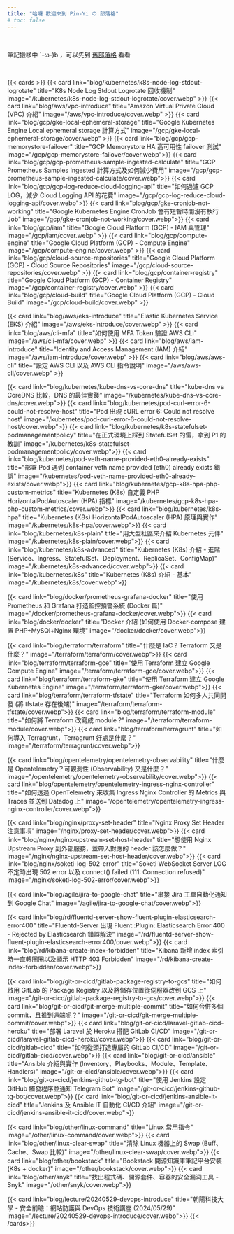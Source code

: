 ```yaml
---
title: "哈囉 歡迎來到 Pin-Yi の 部落格"
# toc: false
---
```


<br>

筆記搬移中 ´-ω-)b ，可以先到 [舊部落格](https://blog.pin-yi.me) 看看

<br>

{{< cards >}}
{{< card link="blog/kubernetes/k8s-node-log-stdout-logrotate" title="K8s Node Log Stdout Logrotate 回收機制" image="/kubernetes/k8s-node-log-stdout-logrotate/cover.webp" >}}
{{< card link="blog/aws/vpc-introduce" title="Amazon Virtual Private Cloud (VPC) 介紹" image="/aws/vpc-introduce/cover.webp" >}}
{{< card link="blog/gcp/gke-local-ephemeral-storage" title="Google Kubernetes Engine Local ephemeral storage 計算方式" image="/gcp/gke-local-ephemeral-storage/cover.webp" >}}
{{< card link="blog/gcp/gcp-memorystore-failover" title="GCP Memorystore HA 高可用性 failover 測試" image="/gcp/gcp-memorystore-failover/cover.webp">}}
{{< card link="blog/gcp/gcp-prometheus-sample-ingested-calculate" title="GCP Prometheus Samples Ingested 計算方式及如何減少費用" image="/gcp/gcp-prometheus-sample-ingested-calculate/cover.webp">}}
{{< card link="blog/gcp/gcp-log-reduce-cloud-logging-api" title="如何過濾 GCP LOG，減少 Cloud Logging API 的花費" image="/gcp/gcp-log-reduce-cloud-logging-api/cover.webp">}}
{{< card link="blog/gcp/gke-cronjob-not-working" title="Google Kubernetes Engine CronJob 會有短暫時間沒有執行 Job" image="/gcp/gke-cronjob-not-working/cover.webp">}}
{{< card link="blog/gcp/iam" title="Google Cloud Platform (GCP) - IAM 與管理" image="/gcp/iam/cover.webp" >}}
{{< card link="blog/gcp/compute-engine" title="Google Cloud Platform (GCP) - Compute Engine" image="/gcp/compute-engine/cover.webp" >}}
{{< card link="blog/gcp/cloud-source-repositories" title="Google Cloud Platform (GCP) - Cloud Source Repositories" image="/gcp/cloud-source-repositories/cover.webp" >}}
{{< card link="blog/gcp/container-registry" title="Google Cloud Platform (GCP) - Container Registry" image="/gcp/container-registry/cover.webp" >}}
{{< card link="blog/gcp/cloud-build" title="Google Cloud Platform (GCP) - Cloud Build" image="/gcp/cloud-build/cover.webp" >}}

{{< card link="blog/aws/eks-introduce" title="Elastic Kubernetes Service (EKS) 介紹" image="/aws/eks-introduce/cover.webp" >}}
{{< card link="blog/aws/cli-mfa" title="如何使用 MFA Token 驗證 AWS CLI" image="/aws/cli-mfa/cover.webp" >}}
{{< card link="blog/aws/iam-introduce" title="Identity and Access Management (IAM) 介紹" image="/aws/iam-introduce/cover.webp" >}}
{{< card link="blog/aws/aws-cli" title="設定 AWS CLI 以及 AWS CLI 指令說明" image="/aws/aws-cli/cover.webp" >}}

{{< card link="blog/kubernetes/kube-dns-vs-core-dns" title="kube-dns vs CoreDNS 比較，DNS 的最佳實踐" image="/kubernetes/kube-dns-vs-core-dns/cover.webp">}}
{{< card link="blog/kubernetes/pod-curl-error-6-could-not-resolve-host" title="Pod 出現 cURL error 6: Could not resolve host" image="/kubernetes/pod-curl-error-6-could-not-resolve-host/cover.webp">}}
{{< card link="blog/kubernetes/k8s-statefulset-podmanagementpolicy" title="在正式環境上踩到 StatefulSet 的雷，拿到 P1 的教訓" image="/kubernetes/k8s-statefulset-podmanagementpolicy/cover.webp">}}
{{< card link="blog/kubernetes/pod-veth-name-provided-eth0-already-exists" title="部署 Pod 遇到 container veth name provided (eth0) already exists 錯誤" image="/kubernetes/pod-veth-name-provided-eth0-already-exists/cover.webp">}}
{{< card link="blog/kubernetes/gcp-k8s-hpa-php-custom-metrics" title="Kubernetes (K8s) 自定義 PHP HorizontalPodAutoscaler (HPA) 指標" image="/kubernetes/gcp-k8s-hpa-php-custom-metrics/cover.webp">}}
{{< card link="blog/kubernetes/k8s-hpa" title="Kubernetes (K8s) HorizontalPodAutoscaler (HPA) 原理與實作" image="/kubernetes/k8s-hpa/cover.webp">}}
{{< card link="blog/kubernetes/k8s-plain" title="用大型社區來介紹 Kubernetes 元件" image="/kubernetes/k8s-plain/cover.webp">}}
{{< card link="blog/kubernetes/k8s-advanced" title="Kubernetes (K8s) 介紹 - 進階 (Service、Ingress、StatefulSet、Deployment、ReplicaSet、ConfigMap)" image="/kubernetes/k8s-advanced/cover.webp">}}
{{< card link="blog/kubernetes/k8s" title="Kubernetes (K8s) 介紹 - 基本" image="/kubernetes/k8s/cover.webp">}}

{{< card link="blog/docker/prometheus-grafana-docker" title="使用 Prometheus 和 Grafana 打造監控預警系統 (Docker 篇)" image="/docker/prometheus-grafana-docker/cover.webp">}}
{{< card link="blog/docker/docker" title="Docker 介紹 (如何使用 Docker-compose 建置 PHP+MySQl+Nginx 環境" image="/docker/docker/cover.webp">}}

{{< card link="blog/terraform/terraform" title="什麼是 IaC ? Terraform 又是什麼？" image="/terraform/terraform/cover.webp">}}
{{< card link="blog/terraform/terraform-gce" title="使用 Terraform 建立 Google Compute Engine" image="/terraform/terraform-gce/cover.webp">}}
{{< card link="blog/terraform/terraform-gke" title="使用 Terraform 建立 Google Kubernetes Engine" image="/terraform/terraform-gke/cover.webp">}}
{{< card link="blog/terraform/terraform-tfstate" title="Terraform 如何多人共同開發 (將 tfstate 存在後端)" image="/terraform/terraform-tfstate/cover.webp">}}
{{< card link="blog/terraform/terraform-module" title="如何將 Terraform 改寫成 module ?" image="/terraform/terraform-module/cover.webp">}}
{{< card link="blog/terraform/terragrunt" title="如何導入 Terragrunt，Terragrunt 好處是什麼？" image="/terraform/terragrunt/cover.webp">}}

{{< card link="blog/opentelemetry/opentelemetry-observability" title="什麼是 Opentelemetry？可觀測性 (Observability) 又是什麼？" image="/opentelemetry/opentelemetry-observability/cover.webp">}}
{{< card link="blog/opentelemetry/opentelemetry-ingress-nginx-controller" title="如何透過 OpenTelemetry 來收集 Ingress Nginx Controller 的 Metrics 與 Traces 並送到 Datadog 上" image="/opentelemetry/opentelemetry-ingress-nginx-controller/cover.webp">}}

{{< card link="blog/nginx/proxy-set-header" title="Nginx Proxy Set Header 注意事項" image="/nginx/proxy-set-header/cover.webp">}}
{{< card link="blog/nginx/nginx-upstream-set-host-header" title="想使用 Nginx Upstream Proxy 到外部服務，並帶入對應的 header 該怎麼做？" image="/nginx/nginx-upstream-set-host-header/cover.webp">}}
{{< card link="blog/nginx/soketi-log-502-error" title="Soketi WebSocket Server LOG 不定時出現 502 error 以及 connect() failed (111: Connection refused)" image="/nginx/soketi-log-502-error/cover.webp">}}

{{< card link="blog/agile/jira-to-google-chat" title="串接 Jira 工單自動化通知到 Google Chat" image="/agile/jira-to-google-chat/cover.webp">}}

{{< card link="blog/rd/fluentd-server-show-fluent-plugin-elasticsearch-error400" title="Fluentd-Server 出現 Fluent::Plugin::Elasticsearch Error 400 - Rejected by Elasticsearch 錯誤解決" image="/rd/fluentd-server-show-fluent-plugin-elasticsearch-error400/cover.webp">}}
{{< card link="blog/rd/kibana-create-index-forbidden" title="Kibana 新增 index 索引時一直轉圈圈以及顯示 HTTP 403 Forbidden" image="/rd/kibana-create-index-forbidden/cover.webp">}}

{{< card link="blog/git-or-cicd/gitlab-package-registry-to-gcs" title="如何啟用 GitLab 的 Package Registry 以及將儲存位置從伺服器改到 GCS 上" image="/git-or-cicd/gitlab-package-registry-to-gcs/cover.webp">}}
{{< card link="blog/git-or-cicd/git-merge-multiple-commit" title="如何合併多個 commit，且推到遠端呢？" image="/git-or-cicd/git-merge-multiple-commit/cover.webp">}}
{{< card link="blog/git-or-cicd/laravel-gitlab-cicd-heroku" title="部署 Laravel 於 Heroku 搭配 GitLab CI/CD" image="/git-or-cicd/laravel-gitlab-cicd-heroku/cover.webp">}}
{{< card link="blog/git-or-cicd/gitlab-cicd" title="如何從頭打造專屬的 GitLab CI/CD" image="/git-or-cicd/gitlab-cicd/cover.webp">}}
{{< card link="blog/git-or-cicd/ansible" title="Ansible 介紹與實作 (Inventory、Playbooks、Module、Template、Handlers)" image="/git-or-cicd/ansible/cover.webp">}}
{{< card link="blog/git-or-cicd/jenkins-github-tg-bot" title="使用 Jenkins 設定 GitHub 觸發程序並通知 Telegram Bot" image="/git-or-cicd/jenkins-github-tg-bot/cover.webp">}}
{{< card link="blog/git-or-cicd/jenkins-ansible-it-cicd" title="Jenkins 及 Ansible IT 自動化 CI/CD 介紹" image="/git-or-cicd/jenkins-ansible-it-cicd/cover.webp">}}

{{< card link="blog/other/linux-command" title="Linux 常用指令" image="/other/linux-command/cover.webp">}}
{{< card link="blog/other/linux-clear-swap" title="清除 Linux 機器上的 Swap (Buff、Cache、Swap 比較)" image="/other/linux-clear-swap/cover.webp">}}
{{< card link="blog/other/bookstack" title="Bookstack 開源知識庫筆記平台安裝 (K8s + docker)" image="/other/bookstack/cover.webp">}}
{{< card link="blog/other/snyk" title="找出程式碼、開源套件、容器的安全漏洞工具 - Snyk" image="/other/snyk/cover.webp">}}

{{< card link="blog/lecture/20240529-devops-introduce" title="朝陽科技大學 - 安全前瞻：網站防護與 DevOps 技術講座 (2024/05/29)" image="/lecture/20240529-devops-introduce/cover.webp">}}
{{< /cards>}}
